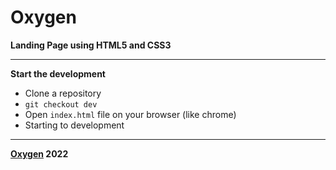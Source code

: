 # Oxygen

**Landing Page using HTML5 and CSS3**

---

**Start the development**

- Clone a repository
- `git checkout dev`
- Open `index.html` file on your browser (like chrome)
- Starting to development

---

**[Oxygen](https://https://v-babayan.github.io/Oxygen/) 2022**
